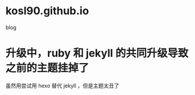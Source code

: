 kosl90.github.io
================

blog


# 升级中，ruby 和 jekyll 的共同升级导致之前的主题挂掉了

虽然用尝试用 hexo 替代 jekyll ，但是主题太丑了
